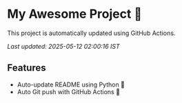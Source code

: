 # My Awesome Project 🚀

This project is automatically updated using GitHub Actions.

_Last updated: 2025-05-12 02:00:16 IST_

## Features
- Auto-update README using Python 🐍
- Auto Git push with GitHub Actions 🤖
